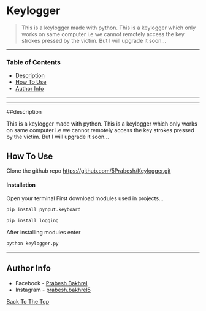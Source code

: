 # Keylogger

> This is a keylogger made with python. This is a keylogger which only works on same computer i.e we cannot remotely access the key strokes pressed by the victim. But I will upgrade it soon...

---

### Table of Contents

- [Description](#description)
- [How To Use](#how-to-use)
- [Author Info](#author-info)

---

---
##description

This is a keylogger made with python. This is a keylogger which only works on same computer i.e we cannot remotely access the key strokes pressed by the victim. But I will upgrade it soon...

## How To Use

Clone the github repo https://github.com/5Prabesh/Keylogger.git

#### Installation

Open your terminal
First download modules used in projects...

```html
pip install pynput.keyboard
```

```html
pip install logging
```

After installing modules enter

```html
python keylogger.py
```

---

## Author Info

- Facebook - [Prabesh Bakhrel](https://www.facebook.com/prabesh.bakhrel.9/)
- Instagram - [prabesh.bakhrel5](https://www.instagram.com/prabesh.bakhrel5/)

[Back To The Top](#read-me-template)
